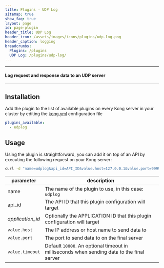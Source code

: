 ```yaml
---
title: Plugins - UDP Log
sitemap: true
show_faq: true
layout: page
id: page-plugin
header_title: UDP Log
header_icon: /assets/images/icons/plugins/udp-log.png
header_caption: logging
breadcrumbs:
  Plugins: /plugins
  UDP Log: /plugins/udp-log/
---
```


---

#### Log request and response data to an UDP server

---

## Installation

<!---
Make sure every Kong server in your cluster has the required dependency by executing:

```bash
$ kong install udplog
```
-->

Add the plugin to the list of available plugins on every Kong server in your cluster by editing the [kong.yml](http://localhost:9000/docs/getting-started/#configuration) configuration file

```yaml
plugins_available:
  - udplog
```

## Usage

Using the plugin is straightforward, you can add it on top of an API by executing the following request on your Kong server:

```bash
curl -d "name=udplog&api_id=API_ID&value.host=127.0.0.1&value.port=9999&value.timeout=1000" http://kong:8001/plugins/
```

| parameter                    | description                                                |
|------------------------------|------------------------------------------------------------|
| name                         | The name of the plugin to use, in this case: `udplog`   |
| api_id                       | The API ID that this plugin configuration will target             |
| *application_id*             | Optionally the APPLICATION ID that this plugin configuration will target |
| `value.host`           | The IP address or host name to send data to |
| `value.port`           | The port to send data to on the final server |
| `value.timeout`           | Default `10000`. An optional timeout in milliseconds when sending data to the final server|
